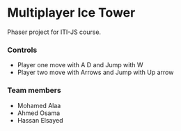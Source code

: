 # Multiplayer Ice Tower
Phaser project for ITI-JS course.

### Controls

* Player one move with A D and Jump with W
* Player two move with Arrows and Jump with Up arrow

### Team members

- Mohamed Alaa
- Ahmed Osama
- Hassan Elsayed
